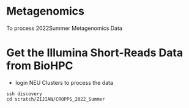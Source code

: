 # Metagenomics
To process 2022Summer Metagenomics Data

# Get the Illumina Short-Reads Data from BioHPC 
- login NEU Clusters to process the data
``` 
ssh discovery
cd scratch/ZIJIAN/CROPPS_2022_Summer
```
